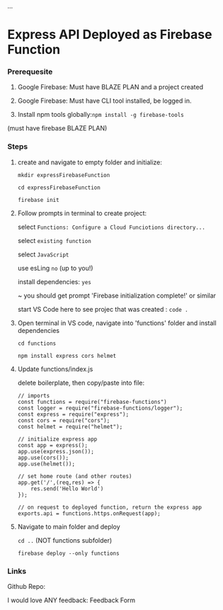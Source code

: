 ...

# Express API Deployed as Firebase Function

### Prerequesite

1. Google Firebase: Must have BLAZE PLAN and a project created

2. Google Firebase: Must have CLI tool installed, be logged in.

3. Install npm tools globally:`npm install -g firebase-tools`

(must have firebase BLAZE PLAN)

### Steps

1. create and navigate to empty folder and initialize:
   
   `mkdir expressFirebaseFunction`
   
   `cd expressFirebaseFunction`
   
   `firebase init`

2. Follow prompts in terminal to create project:
   
   select `Functions: Configure a Cloud Funciotions directory...`
   
   select `existing function`
   
   select `JavaScript`
   
   use esLing `no` (up to you!)
   
   install dependencies: `yes` 
   
   ~ you should get prompt 'Firebase initialization complete!' or similar
   
   start VS Code here to see projec that was created : `code .`

3. Open terminal in VS code, navigate into 'functions' folder and install dependencies
   
   `cd functions`
   
   `npm install express cors helmet`

4. Update functions/index.js
   
   delete boilerplate, then copy/paste into file:
   
   ```const
   // imports
   const functions = require("firebase-functions")
   const logger = require("firebase-functions/logger");
   const express = require("express");
   const cors = require("cors");
   const helmet = require("helmet");
   
   // initialize express app
   const app = express();
   app.use(express.json());
   app.use(cors());
   app.use(helmet());
   
   // set home route (and other routes)
   app.get('/',(req,res) => {
       res.send('Hello World')
   });
   
   // on request to deployed function, return the express app
   exports.api = functions.https.onRequest(app);
   ```

5. Navigate to main folder and deploy
   
   `cd ..` (NOT functions subfolder)
   
   `firebase deploy --only functions`

### Links

Github Repo:

I would love ANY feedback: Feedback Form
